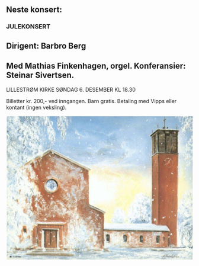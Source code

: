 ## Neste konsert:
### JULEKONSERT 
## Dirigent: Barbro Berg
## Med Mathias Finkenhagen, orgel. Konferansier: Steinar Sivertsen.

LILLESTRØM KIRKE SØNDAG 6. DESEMBER KL 18.30

Billetter kr. 200,- ved inngangen. Barn gratis. Betaling med Vipps eller kontant (ingen veksling).

![LillCanto Julekonsert 2019](assets/bilder_til_web/Lillestrom-kirke-web.jpg)


